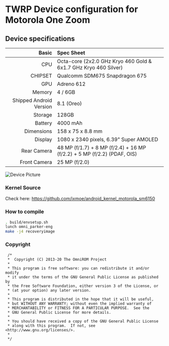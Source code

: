 # TWRP Device configuration for Motorola One Zoom

## Device specifications

Basic   | Spec Sheet
-------:|:-------------------------
CPU     | Octa-core (2x2.0 GHz Kryo 460 Gold & 6x1.7 GHz Kryo 460 Silver)
CHIPSET | Qualcomm SDM675 Snapdragon 675
GPU     | Adreno 612
Memory  | 4 / 6GB
Shipped Android Version | 8.1 (Oreo)
Storage | 128GB
Battery | 4000 mAh
Dimensions | 158 x 75 x 8.8 mm
Display | 1080 x 2340 pixels, 6.39" Super AMOLED
Rear Camera  | 48 MP (f/1.7) + 8 MP (f/2.4) + 16 MP (f/2.2) + 5 MP (f/2.2) (PDAF, OIS)
Front Camera | 25 MP (f/2.0)

![Device Picture](https://fdn2.gsmarena.com/vv/pics/motorola/motorola-one-zoom-r1.jpg)

### Kernel Source
Check here: https://github.com/ixmoe/android_kernel_motorola_sm6150

### How to compile

```sh
. build/envsetup.sh
lunch omni_parker-eng
make -j4 recoveryimage
```
### Copyright
 ```
  /*
  *  Copyright (C) 2013-20 The OmniROM Project
  *
  * This program is free software: you can redistribute it and/or modify
  * it under the terms of the GNU General Public License as published by
  * the Free Software Foundation, either version 3 of the License, or
  * (at your option) any later version.
  *
  * This program is distributed in the hope that it will be useful,
  * but WITHOUT ANY WARRANTY; without even the implied warranty of
  * MERCHANTABILITY or FITNESS FOR A PARTICULAR PURPOSE.  See the
  * GNU General Public License for more details.
  *
  * You should have received a copy of the GNU General Public License
  * along with this program.  If not, see <http://www.gnu.org/licenses/>.
  *
  */
  ```

